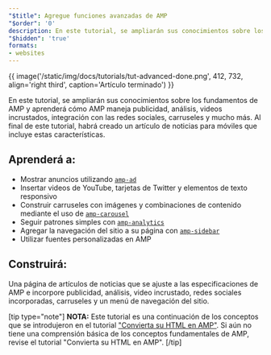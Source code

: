 ```yaml
---
"$title": Agregue funciones avanzadas de AMP
"$order": '0'
description: En este tutorial, se ampliarán sus conocimientos sobre los fundamentos de AMP y aprenderá cómo AMP maneja la publicidad, análisis, videos incrustados, integración con las redes sociales, carruseles y mucho más.
"$hidden": 'true'
formats:
- websites
---
```


{{ image('/static/img/docs/tutorials/tut-advanced-done.png', 412, 732, align='right third', caption='Artículo terminado') }}

En este tutorial, se ampliarán sus conocimientos sobre los fundamentos de AMP y aprenderá cómo AMP maneja publicidad, análisis, videos incrustados, integración con las redes sociales, carruseles y mucho más. Al final de este tutorial, habrá creado un artículo de noticias para móviles que incluye estas características.

## Aprenderá a:

- Mostrar anuncios utilizando [`amp-ad`](../../../../documentation/components/reference/amp-ad.md)
- Insertar videos de YouTube, tarjetas de Twitter y elementos de texto responsivo
- Construir carruseles con imágenes y combinaciones de contenido mediante el uso de [`amp-carousel`](../../../../documentation/components/reference/amp-carousel.md)
- Seguir patrones simples con [`amp-analytics`](../../../../documentation/components/reference/amp-analytics.md)
- Agregar la navegación del sitio a su página con [`amp-sidebar`](../../../../documentation/components/reference/amp-sidebar.md)
- Utilizar fuentes personalizadas en AMP

## Construirá:

Una página de artículos de noticias que se ajuste a las especificaciones de AMP e incorpore publicidad, análisis, video incrustado, redes sociales incorporadas, carruseles y un menú de navegación del sitio.

[tip type="note"] <strong>NOTA:</strong> Este tutorial es una continuación de los conceptos que se introdujeron en el tutorial ["Convierta su HTML en AMP"](../../../../documentation/guides-and-tutorials/start/converting/index.md). Si aún no tiene una comprensión básica de los conceptos fundamentales de AMP, revise el tutorial <a>"Convierta su HTML en AMP"</a>. [/tip]
